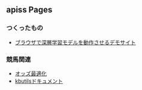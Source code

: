 ## apiss Pages

### つくったもの
- [ブラウザで深層学習モデルを動作させるデモサイト](./simple_facehide_app/index.html)

### 競馬関連
- [オッズ最適化](./keiba/index.html)
- [kbutilsドキュメント](./kbutils/index.html)
